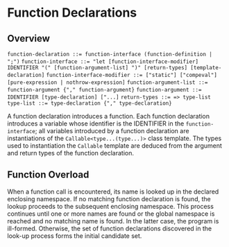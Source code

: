 # Function Declarations
## Overview 
`function-declaration ::= function-interface (function-definition | ";")`
`function-interface ::= "let [function-interface-modifier] IDENTIFIER "(" [function-argument-list] ")" [return-types] [template-declaration]`
`function-interface-modifier ::= ["static"] ["compeval"] [pure-expression | nothrow-expression]`
`function-argument-list ::= function-argument {"," function-argument}`
`function-argument ::= IDENTIFIER [type-declaration] ["...]`
`return-types ::= => type-list`
`type-list ::= type-declaration {"," type-declaration}`

A function declaration introduces a function. Each function declaration introduces a variable whose identifier is the IDENTIFIER in the 
`function-interface`; all variables introduced by a function declaration are instantiations of the `Callable<type...(type...)>` class template.
The types used to instantiation the `Callable` template are deduced from the argument and return types of the function declaration. 

## Function Overload 
When a function call is encountered, its name is looked up in the declared enclosing namespace. If no matching function declaration is found, the 
lookup proceeds to the subsequent enclosing namespace. This process continues until one or more names are found or the global namespace is reached 
and no matching name is found. In the latter case, the program is ill-formed. Otherwise, the set of function declarations discovered in the 
look-up process forms the initial candidate set. 